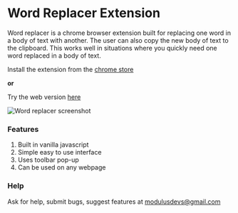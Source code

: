 # Word Replacer Extension
Word replacer is a chrome browser extension built for replacing one word in a body of text with another. The user can also copy the new body of text to the clipboard. This works well in situations where you quickly need one word replaced in a body of text.

Install the extension from the [chrome store](https://www.google.com/)

**or**

Try the web version [here](https://www.google.com/)

![Word replacer screenshot](https://i.imgur.com/F4RCBGa.png)

### Features
1. Built in vanilla javascript
2. Simple easy to use interface
3. Uses toolbar pop-up
4. Can be used on any webpage

### Help
Ask for help, submit bugs, suggest features at [modulusdevs@gmail.com](modulusdevs@gmail.com)

